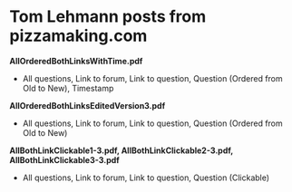 # Tom Lehmann posts from pizzamaking.com
**AllOrderedBothLinksWithTime.pdf**
- All questions, Link to forum, Link to question, Question (Ordered from Old to New), Timestamp

**AllOrderedBothLinksEditedVersion3.pdf**
- All questions, Link to forum, Link to question, Question (Ordered from Old to New)

**AllBothLinkClickable1-3.pdf, AllBothLinkClickable2-3.pdf, AllBothLinkClickable3-3.pdf**
- All questions, Link to forum, Link to question, Question (Clickable)
